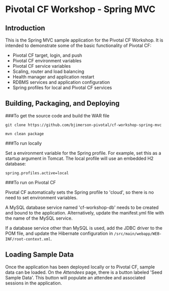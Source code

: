 Pivotal CF Workshop - Spring MVC
================================

Introduction
------------

This is the Spring MVC sample application for the Pivotal CF Workshop.
It is intended to demonstrate some of the basic functionality of Pivotal
CF:

 * Pivotal CF target, login, and push
 * Pivotal CF environment variables
 * Pivotal CF service variables
 * Scaling, router and load balancing
 * Health manager and application restart
 * RDBMS services and application configuration
 * Spring profiles for local and Pivotal CF services

Building, Packaging, and Deploying
--------------------------------

###To get the source code and build the WAR file


    git clone https://github.com/bjimerson-pivotal/cf-workshop-spring-mvc

    mvn clean package

###To run locally 


Set a environment variable for the Spring profile.  For example, set
this as a startup argument in Tomcat.  The local profile will use an
embedded H2 database:

    spring.profiles.active=local

###To run on Pivotal CF


Pivotal CF automatically sets the Spring profile to 'cloud', so there is
no need to set environment variables.

A MySQL database service named 'cf-workshop-db' needs to be created and
bound to the application.  Alternatively, update the manifest.yml file
with the name of the MySQL service.  

If a database service other than MySQL is used, add the JDBC driver to
the POM file, and update the Hibernate configuration in
`/src/main/webapp/WEB-INF/root-context.xml`.

Loading Sample Data
-------------------

Once the application has been deployed locally or to Pivotal CF, sample
data can be loaded.  On the *Attendees* page, there is a button labeled
'Seed Sample Data'.  This button will populate an attendee and
associated sessions in the application.
